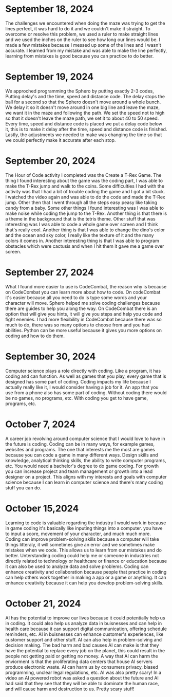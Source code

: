 # September 18, 2024 
The challenges we encountered when doing the maze was trying to get the lines perfect, it was hard to do it and we couldn't make it straight. To overcome or resolve this problem, we used a ruler to make straight lines and we used the inches on the ruler to see how long our lines would be. I made a few mistakes because I messed up some of the lines and I wasn't accurate. I learned from my mistake and was able to make the line perfectly, learning from mistakes is good because you can practice to do better. 
# September 19, 2024
We approched programming the Sphero by putting exactly 2-3 codes, Putting delay's and the time, speed and distance code. The delay stops the ball for a second so that the Sphero doesn't move around a whole bunch. We delay it so it doesn't move around in one big line and leave the maze, we want it in the maze and following the path. We set the speed not to high so that it doesn't leave the maze path, we set it to about 40 to 50 speed. Every time, speed and distance code is placed we put a delay code below it, this is to make it delay after the time, speed and distance code is finished. Lastly, the adjustments we needed to make was changing the time so that we could perfectly make it accurate after each stop.
# September 20, 2024
The Hour of Code activity I completed was the Create a T-Rex Game. The thing I found interesting about the game was the coding part, I was able to make the T-Rex jump and walk to the coins. Some difficulties I had with the activity was that I had a bit of trouble coding the game and I got a bit stuck. I watched the video again and was able to do the code and made the T-Rex jump. Other then that I went through all the steps easy peasy like taking candy from a baby. Some other things I found interesting was I was able to make noise while coding the jump to the T-Rex. Another thing is that there is a theme in the background that is the tetris theme. Other stuff that was interesting was I was able to code a whole game over screen and I think that's really cool. Another thing is that I was able to change the dino's color and the ocean and sky color, I really like the texture of it and the many colors it comes in. Another interesting thing is that I was able to program obstacles which were cactusis and when I hit them it gave me a game over screen. 
# September 27, 2024
What I found more easier to use is CodeCombat, the reason why is because on CodeCombat you can learn more about how to code. On codeCombat it's easier because all you need to do is type some words and your character will move. Sphero helped me solve coding challenges because there are guides to help you along the way. On CodeCombat there is an option that will give you hints, it will give you steps and help you code and fight enemies. I had more flexibility in CodeCombat because there was so much to do, there was so many options to choose from and you had abilities. Python can be more useful because it gives you more options on coding and how to do them. 
# September 30, 2024
Computer science plays a role directly with coding. Like a program, it has coding and can function. As well as games that you play, every game that is designed has some part of coding. Coding impacts my life because I actually really like it, I would consider having a job for it. An app that you use from a phone also has some part of coding. Without coding there would be no games, no programs, etc. With coding you get to have game, programs, etc.
# October 7, 2024
A career job revolving around computer science that I would love to have in the future is coding. Coding can be in many ways, for example games, websites and programs. The one that interests me the most are games because you can code a game in many different ways. Design skills and knowledge, analytical thinking skills, the ability to write computer programs, etc. You would need a bachelor's degree to do game coding. For growth you can increase project and team management or growth into a lead designer on a project. This aligns with my interests and goals with computer science because I can learn in computer science and there's many coding stuff you can do.
# October 15,2024
Learning to code is valuable regarding the industry I would work in because in game coding it's basically like inputing things into a computer. you have to input a score, movement of your character, and much much more. Coding can improve problem-solving skills because a computer will take things litteraly, it will sometimes give an error and we sometimes make mistakes when we code. This allows us to learn from our mistakes and do better. Unterstanding coding could help me or someone in industries not directly related to technology or healthcare or finance or education because it can also be used to analyze data and solve problems. Coding can enhance creativity and collaboration because people that practice in coding can help others work together in making a app or a game or anything. It can enhance creativity because it can help you develop problem-solving skills.  
# October 21, 2024
AI has the potential to improve our lives because it could potentially help us in coding. It could also help us analyze data in buisnesses and can help in health care because it can support digital communication, offering schedule reminders, etc. AI in buisnesses can enhance customer's experiences, like customer support and other stuff. AI can also help in problem-solving and decision making. The bad harm and bad causes AI can make is that they have the potential to replace every job on the planet, this could result in the people not getting paid or getting no money. A way that AI can harm the enviorment is that the proliferating data centers that house AI servers produce electronic waste. AI can harm us by consumers privacy, biased programming, unclear legal regulations, etc. AI was also pretty scary! In a video an AI powered robot was asked a question about the future and AI had said that they see that they will be able to dominate the human race, and will cause harm and destruction to us. Pretty scary stuff!

